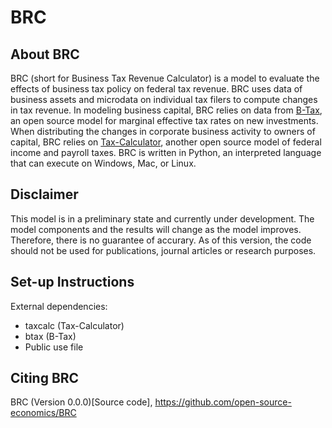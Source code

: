 # BRC
## About BRC
BRC (short for Business Tax Revenue Calculator) is a model to evaluate the effects of business tax policy on federal tax revenue. BRC uses data of business assets and microdata on individual tax filers to compute changes in tax revenue. In modeling business capital, BRC relies on data from [B-Tax](https://github.com/open-source-economics/B-Tax), an open source model for marginal effective tax rates on new investments. When distributing the changes in corporate business activity to owners of capital, BRC relies on [Tax-Calculator](https://github.com/open-source-economics/tax-calculator), another open source model of federal income and payroll taxes. BRC is written in Python, an interpreted language that can execute on Windows, Mac, or Linux.

## Disclaimer
This model is in a preliminary state and currently under development. The model components and the results will change as the model improves. Therefore, there is no guarantee of accurary. As of this version, the code should not be used for publications, journal articles or research purposes. 

## Set-up Instructions
External dependencies:
 - taxcalc (Tax-Calculator)
 - btax (B-Tax)
 - Public use file

## Citing BRC
BRC (Version 0.0.0)[Source code], https://github.com/open-source-economics/BRC